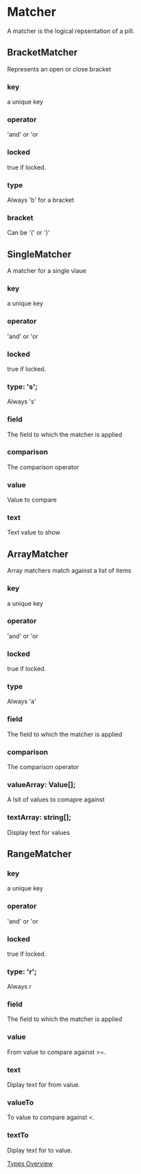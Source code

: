 # Matcher
A matcher is the logical repsentation of a pill.

## BracketMatcher
Represents an open or close bracket
### key
a unique key
### operator
'and' or 'or
### locked
true if locked.
### type
Always 'b' for a bracket
### bracket
Can be '(' or ')'

## SingleMatcher
A matcher for a single vlaue
### key
a unique key
### operator
'and' or 'or
### locked
true if locked.
### type: 's';
Always 's'
### field
The field to which the matcher is applied
### comparison
The comparison operator
### value
Value to compare
### text
Text value to show

## ArrayMatcher
Array matchers match against a list of items
### key
a unique key
### operator
'and' or 'or
### locked
true if locked.
### type
Always 'a'
### field
The field to which the matcher is applied
### comparison
The comparison operator
### valueArray: Value[];
A lsit of values to comapre against
### textArray: string[];
Display text for values

## RangeMatcher
### key
a unique key
### operator
'and' or 'or
### locked
true if locked.
### type: 'r';
Always r
### field
The field to which the matcher is applied
### value
From value to compare against >=.
### text
Diplay text for from value.
### valueTo
To value to compare against <.
### textTo
Diplay text for to value.

[Types Overview](./types/Overview.md)